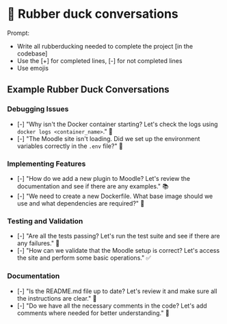 # 🦆 Rubber duck conversations
Prompt:
- Write all rubberducking needed to complete the project [in the codebase]
- Use the [+] for completed lines, [-] for not completed lines
- Use emojis

## Example Rubber Duck Conversations

### Debugging Issues
- [-] "Why isn't the Docker container starting? Let's check the logs using `docker logs <container_name>`." 🐛
- [-] "The Moodle site isn't loading. Did we set up the environment variables correctly in the `.env` file?" 🔧

### Implementing Features
- [-] "How do we add a new plugin to Moodle? Let's review the documentation and see if there are any examples." 📚
- [-] "We need to create a new Dockerfile. What base image should we use and what dependencies are required?" 🐳

### Testing and Validation
- [-] "Are all the tests passing? Let's run the test suite and see if there are any failures." 🧪
- [-] "How can we validate that the Moodle setup is correct? Let's access the site and perform some basic operations." ✅

### Documentation
- [-] "Is the README.md file up to date? Let's review it and make sure all the instructions are clear." 📖
- [-] "Do we have all the necessary comments in the code? Let's add comments where needed for better understanding." 📝

